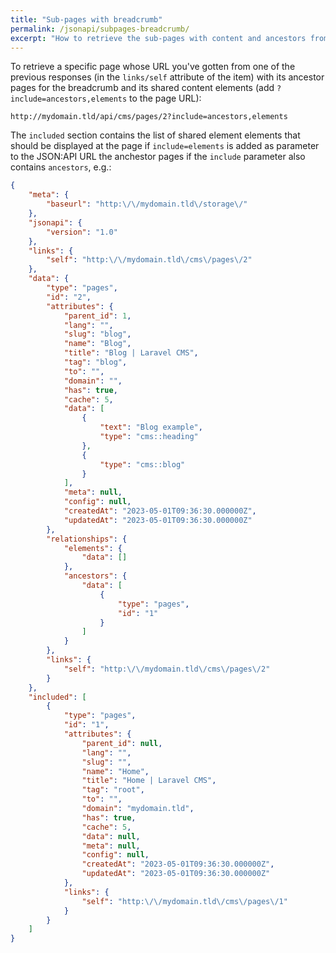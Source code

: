 ```yaml
---
title: "Sub-pages with breadcrumb"
permalink: /jsonapi/subpages-breadcrumb/
excerpt: "How to retrieve the sub-pages with content and ancestors from Laravel CMS using the JSON:API to build page with breadcrumb"
---
```


To retrieve a specific page whose URL you've gotten from one of the previous responses (in the `links/self` attribute of the item) with its ancestor pages for the breadcrumb and its shared content elements (add `?include=ancestors,elements` to the page URL):

```
http://mydomain.tld/api/cms/pages/2?include=ancestors,elements
```

The `included` section contains the list of shared element elements that should be displayed at the page if `include=elements` is added as parameter to the JSON:API URL the anchestor pages if the `include` parameter also contains `ancestors`, e.g.:

```json
{
    "meta": {
        "baseurl": "http:\/\/mydomain.tld\/storage\/"
    },
    "jsonapi": {
        "version": "1.0"
    },
    "links": {
        "self": "http:\/\/mydomain.tld\/cms\/pages\/2"
    },
    "data": {
        "type": "pages",
        "id": "2",
        "attributes": {
            "parent_id": 1,
            "lang": "",
            "slug": "blog",
            "name": "Blog",
            "title": "Blog | Laravel CMS",
            "tag": "blog",
            "to": "",
            "domain": "",
            "has": true,
            "cache": 5,
            "data": [
                {
                    "text": "Blog example",
                    "type": "cms::heading"
                },
                {
                    "type": "cms::blog"
                }
            ],
            "meta": null,
            "config": null,
            "createdAt": "2023-05-01T09:36:30.000000Z",
            "updatedAt": "2023-05-01T09:36:30.000000Z"
        },
        "relationships": {
            "elements": {
                "data": []
            },
            "ancestors": {
                "data": [
                    {
                        "type": "pages",
                        "id": "1"
                    }
                ]
            }
        },
        "links": {
            "self": "http:\/\/mydomain.tld\/cms\/pages\/2"
        }
    },
    "included": [
        {
            "type": "pages",
            "id": "1",
            "attributes": {
                "parent_id": null,
                "lang": "",
                "slug": "",
                "name": "Home",
                "title": "Home | Laravel CMS",
                "tag": "root",
                "to": "",
                "domain": "mydomain.tld",
                "has": true,
                "cache": 5,
                "data": null,
                "meta": null,
                "config": null,
                "createdAt": "2023-05-01T09:36:30.000000Z",
                "updatedAt": "2023-05-01T09:36:30.000000Z"
            },
            "links": {
                "self": "http:\/\/mydomain.tld\/cms\/pages\/1"
            }
        }
    ]
}
```
